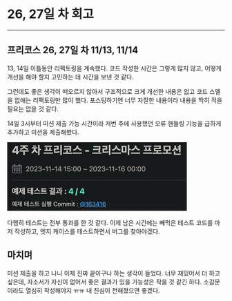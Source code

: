 # 26, 27일 차 회고

---

## 프리코스 26, 27일 차 11/13, 11/14

13, 14일 이틀동안 리팩토링을 계속했다. 코드 작성한 시간은 그렇게 많지 않고, 어떻게 개선을 해야 할지 고민하는 데 시간을 보낸 것 같다.

그런데도 좋은 생각이 떠오르지 않아서 구조적으로 크게 개선한 내용은 없고 코드 스멜을 없애는 리팩토링만 많이 했다. 포스팅하기엔 너무 자잘한 내용이라 내용을 딱히 적을 필요는 없을 것 같다.

14일 3시부터 미션 제출 가능 시간이라 저번 주에 사용했던 오류 핸들링 기능을 급하게 추가하고 미션을 제출해봤다.

![img_1.png](img_1.png)

다행히 테스트는 전부 통과를 한 것 같다. 이제 남은 시간에는 빼먹은 테스트 코드를 마저 작성하고, 엣지 케이스를 테스트하면서 버그를 찾아야겠다.

## 마치며

미션 제출을 하고 나니 이제 진짜 끝이구나 하는 생각이 들었다. 너무 재밌어서 더 하고 싶은데, 자소서가 자신이 없어서 좋은 결과가 있을 가능성은 작을 것 같긴 하다. 소감문이라도 열심히 작성해야지 ㅠㅠ 내 진심이
전해졌으면 좋겠다.
